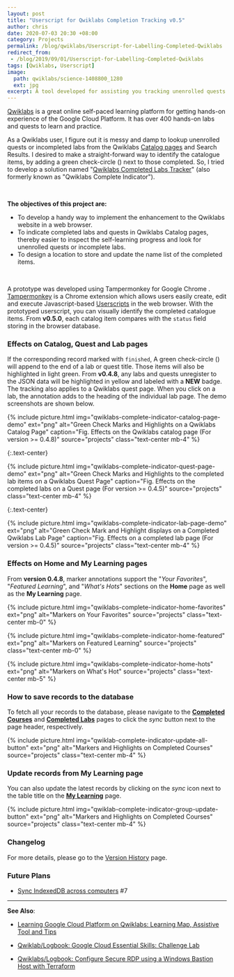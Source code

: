 ```yaml
---
layout: post
title: "Userscript for Qwiklabs Completion Tracking v0.5"
author: chris
date: 2020-07-03 20:30 +08:00
category: Projects
permalink: /blog/qwiklabs/Userscript-for-Labelling-Completed-Qwiklabs
redirect_from:
 - /blog/2019/09/01/Userscript-for-Labelling-Completed-Qwiklabs
tags: [Qwiklabs, Userscript]
image: 
  path: qwiklabs/science-1408800_1280
  ext: jpg
excerpt: A tool developed for assisting you tracking unenrolled quests and incompleted labs on the online self-paced learning platform, Qwiklabs. Enabling you to have a more joyful experience in exploring the training exercises right for you.
---
```


[Qwiklabs](https://www.qwiklabs.com) is a great online self-paced learning platform for getting hands-on experience of the Google Cloud Platform. It has over 400 hands-on labs and quests to learn and practice.

As a Qwiklabs user, I figure out it is messy and damp to lookup unenrolled quests or incompleted labs from the Qwiklabs [Catalog pages](https://www.qwiklabs.com/catalog) and Search Results. I desired to make a straight-forward way to  identify the catalogue items, by adding a green check-circle (<i class="fa fa-check-circle" style="color:green"></i>) next to those completed. So, I tried to develop a solution named "[Qwiklabs Completed Labs Tracker](https://github.com/chriskyfung/qwiklabs-completed-labs-tracker)" (also formerly known as "Qwiklabs Complete Indicator").

<!--more-->

<br>

**The objectives of this project are:**
- To develop a handy way to implement the enhancement to the Qwiklabs website in a web browser.
- To indicate completed labs and quests in Qwiklabs Catalog pages, thereby easier to inspect the self-learning progress and look for unenrolled quests or incomplete labs.
- To design a location to store and update the name list of the completed items.

<br>

A prototype was developed using Tampermonkey <i class="fa fa-plug"></i> for Google Chrome <i class="fab fa-chrome"></i>. [Tampermonkey](https://www.tampermonkey.net/) is a Chrome extension which allows users easily create, edit and execute Javascript-based <i class="fa fa-code"></i> [Userscripts](https://en.wikipedia.org/wiki/Userscript) in the web browser. With the prototyped userscript, you can visually identify the completed catalogue items. From **v0.5.0**, each catalog item compares with the `status` field storing in the browser database.

### Effects on Catalog, Quest and Lab pages

If the corresponding record marked with `finished`, A green check-circle (<i class="fa fa-check-circle" style="color:green"></i>) will append to the end of a lab or quest title. Those items will also be highlighted in light green. From **v0.4.8**, any labs and quests unregister to the JSON data will be highlighted in yellow and labeled with a **NEW** badge. The tracking also applies to a Qwiklabs quest page. When you click on a lab, the annotation adds to the heading of the individual lab page. The demo screenshots are shown below.

{% include picture.html img="qwiklabs-complete-indicator-catalog-page-demo" ext="png" alt="Green Check Marks and Highlights on a Qwiklabs Catalog Page" caption="Fig. Effects on the Qwiklabs catalog page (For version >= 0.4.8)" source="projects" class="text-center mb-4" %}

{:.text-center}
<i class='fas fa-angle-down' style='font-size:48px;'></i>

{% include picture.html img="qwiklabs-complete-indicator-quest-page-demo" ext="png" alt="Green Check Marks and Highlights to the completed lab items on a Qwiklabs Quest Page" caption="Fig. Effects on the completed labs on a Quest page (For version >= 0.4.5)" source="projects" class="text-center mb-4" %}

{:.text-center}
<i class='fas fa-angle-down' style='font-size:48px;'></i>

{% include picture.html img="qwiklabs-complete-indicator-lab-page-demo" ext="png" alt="Green Check Mark and Highlight displays on a Completed Qwiklabs Lab Page" caption="Fig. Effects on a completed lab page (For version >= 0.4.5)" source="projects" class="text-center mb-4" %}

### Effects on Home and My Learning pages

From **version 0.4.8**, marker annotations support the "_Your Favorites_", "_Featured Learning_", and "_What's Hots_" sections on the **Home** page as well as the **My Learning** page.

{% include picture.html img="qwiklabs-complete-indicator-home-favorites" ext="png" alt="Markers on Your Favorites" source="projects" class="text-center mb-0" %}

{% include picture.html img="qwiklabs-complete-indicator-home-featured" ext="png" alt="Markers on Featured Learning" source="projects" class="text-center mb-0" %}

{% include picture.html img="qwiklabs-complete-indicator-home-hots" ext="png" alt="Markers on What's Hot" source="projects" class="text-center mb-5" %}

### How to save records to the database

To fetch all your records to the database, please navigate to the [**Completed Courses**](https://www.qwiklabs.com/my_learning/courses) and [**Completed Labs**](https://www.qwiklabs.com/my_learning/labs) pages to click the *sync* <i class='fas fa-sync-alt' style="transform: rotate(50deg) scaleY(-1);"></i> button next to the page header, respectively.

{% include picture.html img="qwiklab-complete-indicator-update-all-button" ext="png" alt="Markers and Highlights on Completed Courses" source="projects" class="text-center mb-4" %}

### Update records from My Learning page

You can also update the latest records by clicking on the *sync* <i class='fas fa-sync-alt' style="transform: rotate(50deg) scaleY(-1);"></i> icon next to the table title on the [**My Learning**](https://www.qwiklabs.com/my_learning/) page.

{% include picture.html img="qwiklab-complete-indicator-group-update-button" ext="png" alt="Markers and Highlights on Completed Courses" source="projects" class="text-center mb-4" %}

### Changelog

For more details, please go to the [Version History](/blog/qwiklabs/qwiklab-completion-tracker-versions) page.

### Future Plans

- [Sync IndexedDB across computers](https://github.com/chriskyfung/qwiklabs-completed-labs-tracker/issues/7) #7

* * *

**See Also**:

- [Learning Google Cloud Platform on Qwiklabs: Learning Map, Assistive Tool and Tips](/blog/qwiklabs/Qwiklabs-User-Tips-for-Learning_Google_Cloud_Platform)

- [Qwiklab/Logbook: Google Cloud Essential Skills: Challenge Lab](/blog/qwiklabs/Google-Cloud-Essential-Skills-Challenge-Lab)

- [Qwiklabs/Logbook: Configure Secure RDP using a Windows Bastion Host with Terraform](/blog/qwiklabs/Configure-Windows-Bastion-Host-with-Terraform-on-GCP)